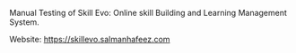 Manual Testing of Skill Evo: Online skill Building and Learning Management System.

Website: https://skillevo.salmanhafeez.com
